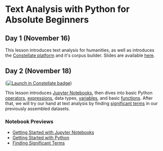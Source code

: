 # Text Analysis with Python for Absolute Beginners

## Day 1 (November 16)

This lesson introduces text analysis for humanities, as well as introduces the [Constellate platform](https://constellate.org/) and it's corpus builder. Slides are available [here](https://www.canva.com/design/DAE7EIKQJdg/gguhvldVcyNIMNl--nPxbw/view#8). 


## Day 2 (November 18)

([![Launch in Constellate badge](https://constellate.org/images/constellate-badge.svg)](https://constellate.org/notebook/own/?repo=https%3A%2F%2Fgithub.com%2Fmollycastro%2Ftdm-nbs-fiu&urlpath=tree%2Ftdm-nbs-fiu))

This lesson introduces [Jupyter Notebooks](https://constellate.org/docs/key-terms#:~:text=Jupyter%20notebook%20(file)), then dives into basic Python [operators](https://docs.constellate.org/key-terms/#operator), [expressions](https://docs.constellate.org/key-terms/#expression), data types, [variables](https://docs.constellate.org/key-terms/#variable), and basic [functions](https://docs.constellate.org/key-terms/#function). After that, we will try our hand at text analysis by finding [significant terms](https://constellate.org/docs/key-terms#:~:text=Tagging%2C%20Lemmatization%2C%20Tokenization.-,Term%20Frequency,-%2DInverse%20Document%20Frequency) in our previously assembled datasets. 

### Notebook Previews
* [Getting Started with Jupyter Notebooks](https://github.com/mollycastro/tdm-nbs-fiu/blob/master/3.GettingStartedwithJupyterNotebooks.ipynb)
* [Getting Started with Python](https://github.com/mollycastro/tdm-nbs-fiu/blob/master/4.GettingStartedwithPython.ipynb)
* [Finding Significant Terms](https://github.com/mollycastro/tdm-nbs-fiu/blob/master/5.SignificantTerms.ipynb)


